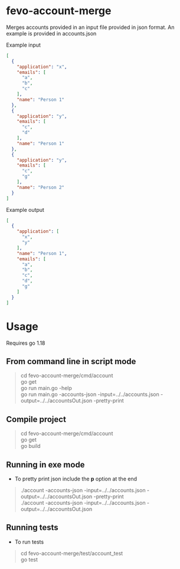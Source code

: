 # fevo-account-merge

Merges accounts provided in an input file provided in json format. An example is provided in accounts.json

Example input
```json
[
  {
    "application": "x",
    "emails": [
      "a",
      "b",
      "c"
    ],
    "name": "Person 1"
  },
  {
    "application": "y",
    "emails": [
      "c",
      "d"
    ],
    "name": "Person 1"
  },
  {
    "application": "y",
    "emails": [
      "c",
      "g"
    ],
    "name": "Person 2"
  }
]
```
Example output
```json
[
  {
    "application": [
      "x",
      "y"
    ],
    "name": "Person 1",
    "emails": [
      "a",
      "b",
      "c",
      "d",
      "g"
    ]
  }
]
```
# Usage

Requires go 1.18

## From command line in script mode

>cd fevo-account-merge/cmd/account <br />
>go get <br />
>go run main.go -help <br />
>go run main.go -accounts-json -input=../../accounts.json -output=../../accountsOut.json -pretty-print

## Compile project

>cd fevo-account-merge/cmd/account <br />
>go get <br />
>go build

## Running in exe mode
- To pretty print json include the **p** option at the end
>./account -accounts-json -input=../../accounts.json -output=../../accountsOut.json -pretty-print <br />
>./account -accounts-json -input=../../accounts.json -output=../../accountsOut.json


## Running tests
- To run tests
>cd fevo-account-merge/test/account_test <br />
>go test